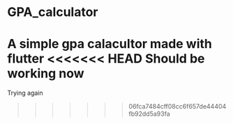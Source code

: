 # GPA_calculator

A simple gpa calacultor made with flutter
<<<<<<< HEAD
Should be working now
=======
Trying again
>>>>>>> 06fca7484cff08cc6f657de44404fb92dd5a93fa
